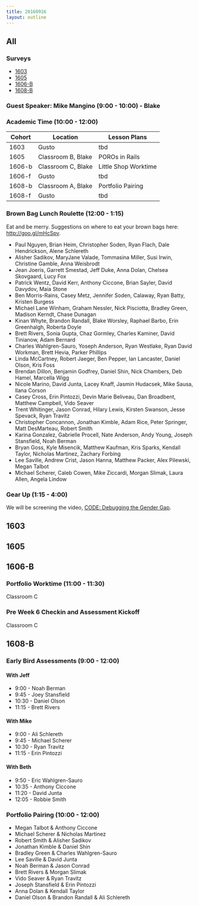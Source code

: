 ```yaml
---
title: 20160916
layout: outline
---
```


## All

### Surveys

* [1603]()
* [1605](https://goo.gl/forms/iGwXnZO7lPiolVsv2)
* [1606-B](https://goo.gl/forms/InhNzSoj2vv3eqSf2)
* [1608-B](https://goo.gl/forms/hPMz6dYzgYsRshaM2)

### Guest Speaker: Mike Mangino (9:00 - 10:00) - Blake

### Academic Time (10:00 - 12:00)
| Cohort | Location | Lesson Plans |
| ------ | -------- | ------------ |
| 1603   | Gusto | tbd |
| 1605   | Classroom B, Blake | POROs in Rails |
| 1606-b | Classroom C, Blake | Little Shop Worktime |
| 1606-f | Gusto | tbd |
| 1608-b | Classroom A, Blake | Portfolio Pairing |
| 1608-f | Gusto | tbd |

### Brown Bag Lunch Roulette (12:00 - 1:15)
Eat and be merry. Suggestions on where to eat your brown bags here: http://goo.gl/mHcSpv.

* Paul Nguyen, Brian Heim, Christopher Soden, Ryan Flach, Dale Hendrickson, Alene Schlereth
* Alisher Sadikov, MaryJane Valade, Tommasina Miller, Susi Irwin, Christine Gamble, Anna Weisbrodt
* Jean Joeris, Garrett Smestad, Jeff Duke, Anna Dolan, Chelsea Skovgaard, Lucy Fox
* Patrick Wentz, David Kerr, Anthony Ciccone, Brian Sayler, David Davydov, Maia Stone
* Ben Morris-Rains, Casey Metz, Jennifer Soden, Calaway, Ryan Batty, Kristen Burgess
* Michael Lane Winham, Graham Nessler, Nick Pisciotta, Bradley Green, Madison Kerndt, Chase Dunagan
* Kinan Whyte, Brandon Randall, Blake Worsley, Raphael Barbo, Erin Greenhalgh, Roberta Doyle
* Brett Rivers, Sonia Gupta, Chaz Gormley, Charles Kaminer, David Tinianow, Adam Bernard
* Charles Wahlgren-Sauro, Yoseph Anderson, Ryan Westlake, Ryan David Workman, Brett Hevia, Parker Phillips
* Linda McCartney, Robert Jaeger, Ben Pepper, Ian Lancaster, Daniel Olson, Kris Foss
* Brendan Dillon, Benjamin Godfrey, Daniel Shin, Nick Chambers, Deb Hamel, Marcella Wigg
* Nicole Marino, David Junta, Lacey Knaff, Jasmin Hudacsek, Mike Sausa, Ilana Corson
* Casey Cross, Erin Pintozzi, Devin Marie Beliveau, Dan Broadbent, Matthew Campbell, Vido Seaver
* Trent Whitinger, Jason Conrad, Hilary Lewis, Kirsten Swanson, Jesse Spevack, Ryan Travitz
* Christopher Concannon, Jonathan Kimble, Adam Rice, Peter Springer, Matt DesMarteau, Robert Smith
* Karina Gonzalez, Gabrielle Procell, Nate Anderson, Andy Young, Joseph Stansfield, Noah Berman
* Bryan Goss, Kyle Misencik, Matthew Kaufman, Kris Sparks, Kendall Taylor, Nicholas Martinez, Zachary Forbing
* Lee Saville, Andrew Crist, Jason Hanna, Matthew Packer, Alex Pilewski, Megan Talbot
* Michael Scherer, Caleb Cowen, Mike Ziccardi, Morgan Slimak, Laura Allen, Angela Lindow

### Gear Up (1:15 - 4:00)
We will be screening the video, [CODE: Debugging the Gender Gap](https://vimeo.com/123004482).

## 1603

## 1605

## 1606-B

### Portfolio Worktime (11:00 - 11:30)

Classroom C

### Pre Week 6 Checkin and Assessment Kickoff

Classroom C

## 1608-B

### Early Bird Assessments (9:00 - 12:00)

#### With Jeff
* 9:00 - Noah Berman
* 9:45 - Joey Stansfield
* 10:30 - Daniel Olson
* 11:15 - Brett Rivers

#### With Mike
* 9:00 - Ali Schlereth
* 9:45 - Michael Scherer
* 10:30 - Ryan Travitz
* 11:15 - Erin Pintozzi

#### With Beth
* 9:50 - Eric Wahlgren-Sauro
* 10:35 - Anthony Ciccone
* 11:20 - David Junta
* 12:05 - Robbie Smith

### Portfolio Pairing (10:00 - 12:00)
* Megan Talbot & Anthony Ciccone
* Michael Scherer & Nicholas Martinez
* Robert Smith & Alisher Sadikov
* Jonathan Kimble & Daniel Shin
* Bradley Green & Charles Wahlgren-Sauro
* Lee Saville & David Junta
* Noah Berman & Jason Conrad
* Brett Rivers & Morgan Slimak
* Vido Seaver & Ryan Travitz
* Joseph Stansfield & Erin Pintozzi
* Anna Dolan & Kendall Taylor
* Daniel Olson & Brandon Randall & Ali Schlereth
